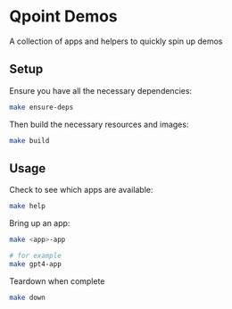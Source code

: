 # Qpoint Demos

A collection of apps and helpers to quickly spin up demos

## Setup

Ensure you have all the necessary dependencies:

```bash
make ensure-deps
```

Then build the necessary resources and images:

```bash
make build
```

## Usage

Check to see which apps are available:

```bash
make help
```

Bring up an app:

```bash
make <app>-app

# for example
make gpt4-app
```

Teardown when complete

```bash
make down
```
